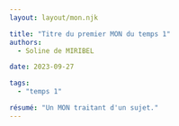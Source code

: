 ```yaml
---
layout: layout/mon.njk

title: "Titre du premier MON du temps 1"
authors:
  - Soline de MIRIBEL

date: 2023-09-27

tags: 
  - "temps 1"

résumé: "Un MON traitant d'un sujet."
---
```

